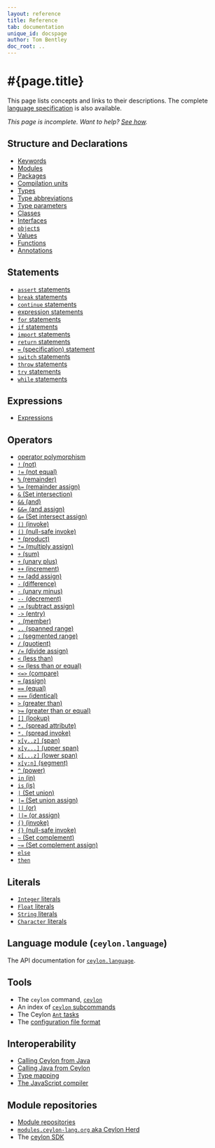 ```yaml
---
layout: reference
title: Reference
tab: documentation
unique_id: docspage
author: Tom Bentley
doc_root: ..
---
```


# #{page.title}

This page lists concepts and links to their descriptions. The complete 
[language specification](#{page.doc_root}/spec) is also available.

_This page is incomplete. Want to help? [See how](/code/website)._


## Structure and Declarations

* [Keywords](structure/keyword)
* [Modules](structure/module)
* [Packages](structure/package)
* [Compilation units](structure/compilation-unit)
* [Types](structure/type)
* [Type abbreviations](structure/type-abbreviation)
* [Type parameters](structure/type-parameters)
* [Classes](structure/class)
* [Interfaces](structure/class)
* [`object`s](structure/object)
* [Values](structure/value)
* [Functions](structure/function)
* [Annotations](structure/annotation)

## Statements

* [`assert` statements](statement/assert) 
* [`break` statements](statement/break)
* [`continue` statements](statement/continue)
* [expression statements](expression)
* [`for` statements](statement/for)
* [`if` statements](statement/if)
* [`import` statements](statement/import)
* [`return` statements](statement/return)
* [`=` (specification) statement](statement/specification)
* [`switch` statements](statement/switch)
* [`throw` statements](statement/throw)
* [`try` statements](statement/try)
* [`while` statements](statement/while)

## Expressions

* [Expressions](expression)

## Operators

* [operator polymorphism](operator/operator-polymorphism)
* [`!`   (not)](operator/not)
* [`!=`  (not equal)](operator/not-equal)
* [`%`   (remainder)](operator/remainder)
* [`%=`  (remainder assign)](operator/remainder-assign)
* [`&`   (Set intersection)](operator/intersection) 
* [`&&`  (and)](operator/and)
* [`&&=` (and assign)](operator/and-assign)
* [`&=`  (Set intersect assign)](operator/intersect-assign)
* [`()`  (invoke)](operator/invoke)
* [`()`  (null-safe invoke)](operator/nullsafe-invoke)
* [`*`   (product)](operator/product)
* [`*=`  (multiply assign)](operator/multiply-assign)
* [`+`   (sum)](operator/sum)
* [`+`   (unary plus)](operator/unary_plus)
* [`++`  (increment)](operator/increment)
* [`+=`  (add assign)](operator/add-assign)
* [`-`   (difference)](operator/difference)
* [`-`   (unary minus)](operator/unary_minus)
* [`--`  (decrement)](operator/decrement)
* [`-=`  (subtract assign)](operator/subtract-assign)
* [`->`  (entry)](operator/entry)
* [`.`   (member)](operator/member)
* [`..`  (spanned range)](operator/spanned-range)
* [`:`   (segmented range)](operator/segmented-range)
* [`/`   (quotient)](operator/quotient)
* [`/=`  (divide assign)](operator/divide-assign)
* [`<`   (less than)](operator/less-than)
* [`<=`  (less than or equal)](operator/less-than-or-equal)
* [`<=>` (compare)](operator/compare)
* [`=`   (assign)](operator/assign)
* [`==`  (equal)](operator/equal)
* [`===` (identical)](operator/identical)
* [`>`   (greater than)](operator/greater-than)
* [`>=`  (greater than or equal)](operator/greater-than-or-equal)
* [`[]`  (lookup)](operator/lookup)
* [`*.` (spread attribute)](operator/spread-attribute)
* [`*.` (spread invoke)](operator/spread-invoke)
* [`x[y..z]` (span)](operator/span)
* [`x[y...]` (upper span)](operator/upper-span)
* [`x[...z]` (lower span)](operator/lower-span)
* [`x[y:n]`  (segment)](operator/segment)
* [`^`   (power)](operator/power)
* [`in`  (in)](operator/in)
* [`is`  (is)](operator/is)
* [`|`   (Set union)](operator/union) 
* [`|=`  (Set union assign)](operator/union-assign) 
* [`||`  (or)](operator/or)
* [`||=` (or assign)](operator/or-assign)
* [`{}`  (invoke)](operator/invoke)
* [`{}`  (null-safe invoke)](operator/nullsafe-invoke)
* [`~`   (Set complement)](operator/complement) 
* [`~=`  (Set complement assign)](operator/complement-assign) 
* [`else`](operator/else)
* [`then`](operator/then)


## Literals

* [`Integer` literals](literal/integer)
* [`Float` literals](literal/float)
* [`String` literals](literal/string)
* [`Character` literals](literal/character)

## Language module (`ceylon.language`)

The API documentation for [`ceylon.language`](#{site.urls.apidoc_current}).


## Tools

* The `ceylon` command, [`ceylon`](tool/ceylon)
* An index of [`ceylon` subcommands](tool/ceylon/subcommands)
* The Ceylon [`Ant` tasks](tool/ant)
* The [configuration file format](tool/config)

## Interoperability

* [Calling Ceylon from Java](interoperability/ceylon-from-java)
* [Calling Java from Ceylon](interoperability/java-from-ceylon)
* [Type mapping](interoperability/type-mapping)
* [The JavaScript compiler](interoperability/js)

## Module repositories

* [Module repositories](repository)
* [`modules.ceylon-lang.org` aka Ceylon Herd](repository/modules.ceylon-lang.org)
* The [ceylon SDK](https://modules.ceylon-lang.org/categories/SDK)


